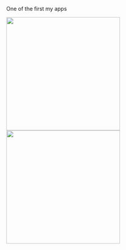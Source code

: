 One of the first my apps

<img src='https://github.com/ElenaPanPanda/Number-Base-Converter/assets/128897858/8fbc6989-891d-4431-9194-f4fbada2fd8a' width='300'>
<img src='https://github.com/ElenaPanPanda/Number-Base-Converter/assets/128897858/fa122692-fc9c-4f13-80ec-45dc318a54ea' width='300'>

